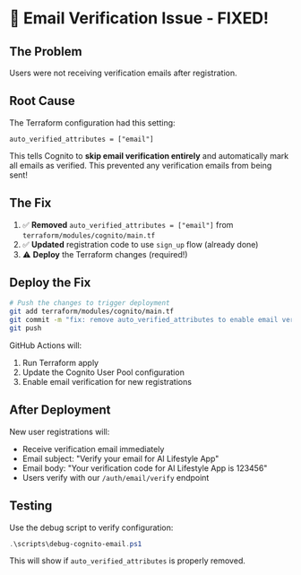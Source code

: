 # 🚨 Email Verification Issue - FIXED!

## The Problem
Users were not receiving verification emails after registration.

## Root Cause
The Terraform configuration had this setting:
```hcl
auto_verified_attributes = ["email"]
```

This tells Cognito to **skip email verification entirely** and automatically mark all emails as verified. This prevented any verification emails from being sent!

## The Fix
1. ✅ **Removed** `auto_verified_attributes = ["email"]` from `terraform/modules/cognito/main.tf`
2. ✅ **Updated** registration code to use `sign_up` flow (already done)
3. ⚠️ **Deploy** the Terraform changes (required!)

## Deploy the Fix
```bash
# Push the changes to trigger deployment
git add terraform/modules/cognito/main.tf
git commit -m "fix: remove auto_verified_attributes to enable email verification"
git push
```

GitHub Actions will:
1. Run Terraform apply
2. Update the Cognito User Pool configuration
3. Enable email verification for new registrations

## After Deployment
New user registrations will:
- Receive verification email immediately
- Email subject: "Verify your email for AI Lifestyle App"
- Email body: "Your verification code for AI Lifestyle App is 123456"
- Users verify with our `/auth/email/verify` endpoint

## Testing
Use the debug script to verify configuration:
```powershell
.\scripts\debug-cognito-email.ps1
```

This will show if `auto_verified_attributes` is properly removed.
